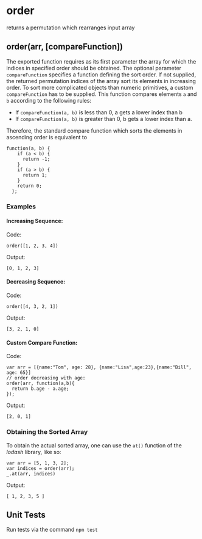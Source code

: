 # order
returns a permutation which rearranges input array

## order(arr, [compareFunction])

The exported function requires as its first parameter the array for which the indices in specified order should be obtained. The optional parameter `compareFunction` specifies a function defining the sort order. If not supplied, the returned permutation indices of the  array sort its elements in increasing order. To sort more complicated objects than numeric primitives, a custom `compareFunction` has to be supplied. This function compares elements `a` and `b` according to the following rules:
- If `compareFunction(a, b)` is less than 0, a gets a lower index than b
- If `compareFunction(a, b)` is greater than 0, b gets a lower index than a.

Therefore, the standard compare function which sorts the elements in ascending order is equivalent to
```
function(a, b) {
    if (a < b) {
      return -1;
    }
    if (a > b) {
      return 1;
    }
    return 0;
  };
```

### Examples

#### Increasing Sequence:

Code:
```
order([1, 2, 3, 4])
```

Output:
```
[0, 1, 2, 3]
```

#### Decreasing Sequence:

Code:
```
order([4, 3, 2, 1])
```

Output:
```
[3, 2, 1, 0]
```

#### Custom Compare Function:

Code:
```
var arr = [{name:"Tom", age: 28}, {name:"Lisa",age:23},{name:"Bill", age: 65}]
// order decreasing with age:
order(arr, function(a,b){
  return b.age - a.age;
});
```

Output:
```
[2, 0, 1]
```

### Obtaining the Sorted Array

To obtain the actual sorted array, one can use the `at()` function of the *lodash* library, like so:

```
var arr = [5, 1, 3, 2];
var indices = order(arr);
_.at(arr, indices)
```

Output:
```
[ 1, 2, 3, 5 ]
```  

## Unit Tests

Run tests via the command `npm test`
